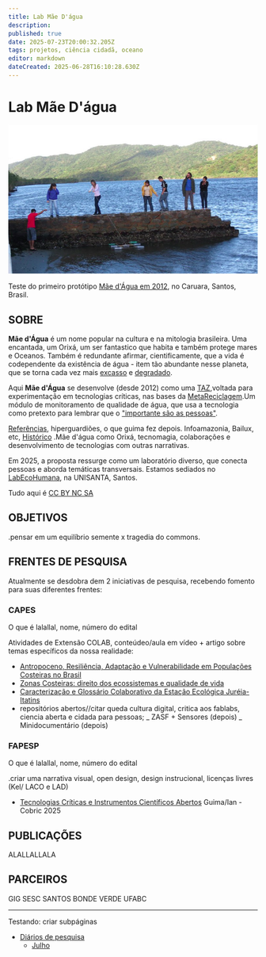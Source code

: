 ```yaml
---
title: Lab Mãe D'água
description: 
published: true
date: 2025-07-23T20:00:32.205Z
tags: projetos, ciência cidadã, oceano
editor: markdown
dateCreated: 2025-06-28T16:10:28.630Z
---
```


# Lab Mãe D'água


![maedagua.png](/projetos/maedagua/maedagua.png)

Teste do primeiro protótipo [Mãe d'Água em 2012](https://www.flickr.com/photos/maedagua/), no Caruara, Santos, Brasil. 


## SOBRE

**Mãe d'Água** é um nome popular na cultura e na mitologia brasileira. Uma encantada, um Orixá, um ser fantastico que habita e também protege mares e Oceanos. Também é redundante afirmar, cientificamente, que a vida é codependente da existência de água - item tão abundante nesse planeta, que se torna cada vez mais [excasso](https://pubs.acs.org/doi/full/10.1021/acs.est.5b03191) e [degradado](https://www.science.org/doi/abs/10.1126/science.1208277).

Aqui **Mãe d'Água** se desenvolve (desde 2012) como uma [TAZ](http://www.mom.arq.ufmg.br/mom/02_arq_interface/4a_aula/Hakim_Bey_TAZ.pdf),voltada para experimentação em tecnologias críticas, nas bases da [MetaReciclagem](https://www.metareciclagem.org/).Um módulo de monitoramento de qualidade de água, que usa a tecnologia como pretexto para lembrar que o ["importante são as pessoas"](https://midiatatica.desarquivo.org/wp-content/uploads/sites/6/2018/12/O_Despertar_Nartisan.pdf).

[Referências](/projetos/maedagua/referencias), hiperguardiões, o que guima fez depois. Infoamazonia, Bailux, etc, [Histórico](/projetos/maedagua/historico)
.Mãe d'água como Orixá, tecnomagia, colaborações e desenvolvimento de tecnologias com outras narrativas.

Em 2025, a proposta ressurge como um laboratório diverso, que conecta pessoas e aborda temáticas transversais. Estamos sediados no [LabEcoHumana](https://www.instagram.com/labecohumana/), na UNISANTA, Santos.

Tudo aqui é [CC BY NC SA](https://creativecommons.org/licenses/by-nc-sa/4.0/deed.en)

## **OBJETIVOS**

.pensar em um equilíbrio semente x tragedia do commons.

## **FRENTES DE PESQUISA**

Atualmente se desdobra dem 2 iniciativas de pesquisa, recebendo fomento para suas diferentes frentes:

### CAPES

O que é lalallal, nome, número do edital

Atividades de Extensão COLAB, conteúdeo/aula em vídeo + artigo sobre temas específicos da nossa realidade:
- [Antropoceno, Resiliência, Adaptação e Vulnerabilidade em Populações Costeiras no Brasil](/projetos/maedagua/antropoceno)
- [Zonas Costeiras: direito dos ecossistemas e qualidade de vida](/projetos/maedagua/direitoszonascosteiras)
- [Caracterização e Glossário Colaborativo da Estação Ecológica Juréia-Itatins](/projetos/maedagua/eeji)
- repositórios abertos//citar queda cultura digital, critica aos fablabs, ciencia aberta e cidada para pessoas;
_ ZASF + Sensores (depois)
_ Minidocumentário (depois)


### FAPESP

O que é lalallal, nome, número do edital

.criar uma narrativa visual, open design, design instrucional, licenças livres (Kel/ LACO e LAD)
- [Tecnologias Críticas e Instrumentos Científicos Abertos](/projetos/maedagua/tecnologiascriticas) Guima/Ian - Cobric 2025

## **PUBLICAÇÕES**
ALALLALLALA

## **PARCEIROS**
GIG
SESC SANTOS
BONDE VERDE
UFABC

----------------------------

Testando: criar subpáginas

- [Diários de pesquisa](/projetos/maedagua/diarios)
	- [Julho](/projetos/maedagua/diarios/julho)